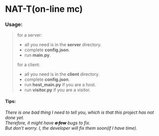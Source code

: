 # NAT-T(on-line mc)

### Usage:

> for a server:
> * all you need is in the **server** directory.
> * complete **config.json**.
> * run **main.py**.
>
> for a client:
> * all you need is in the **client** directory.
> * complete **config.json**.
> * run **host_main.py** if you are a host.
> * run **visitor.py** if you are a visitor.

#### Tips:

_There is one bad thing I need to tell you, which is that this project has not done yet._<br>
_Therefore, it might have **~~a few~~** bugs to fix._<br>
_But don't worry. I, the developer will fix them soon(if I have time)._
